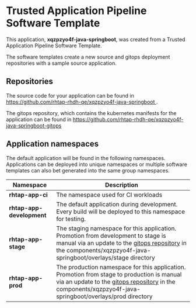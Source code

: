 # Trusted Application Pipeline Software Template

This application, **xqzpzyo4f-java-springboot**, was created from a Trusted Application Pipeline Software Template.

The software templates create a new source and gitops deployment repositories with a sample source application. 

## Repositories

The source code for your application can be found in [https://github.com/rhtap-rhdh-qe/xqzpzyo4f-java-springboot ](https://github.com/rhtap-rhdh-qe/xqzpzyo4f-java-springboot ).
 
The gitops repository, which contains the kubernetes manifests for the application can be found in 
[https://github.com/rhtap-rhdh-qe/xqzpzyo4f-java-springboot-gitops ](https://github.com/rhtap-rhdh-qe/xqzpzyo4f-java-springboot-gitops ) 

## Application namespaces 

The default application will be found in the following namespaces. Applications can be deployed into unique namespaces or multiple software templates can also bet generated into the same group namespaces.  

|  Namespace   |  Description   |  
| -------- | -------- |
| **rhtap-app-ci** | The namespace used for CI workloads |
| **rhtap-app-development** | The default application during development. Every build will be deployed to this namespace for testing. |
| **rhtap-app-stage** | The staging namespace for this application. Promotion from development to stage is manual via an update to the [gitops repository](https://github.com/rhtap-rhdh-qe/xqzpzyo4f-java-springboot-gitops ) in the components/xqzpzyo4f-java-springboot/overlays/stage directory |
| **rhtap-app-prod** | The production namespace for this application. Promotion from stage to production is manual via an update to the [gitops repository](https://github.com/rhtap-rhdh-qe/xqzpzyo4f-java-springboot-gitops ) in the components/xqzpzyo4f-java-springboot/overlays/prod directory |